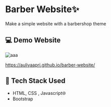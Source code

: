 # Barber Website✨
Make a simple website with a barbershop theme

## 💻 Demo Website
![aaa](https://user-images.githubusercontent.com/45688720/213832233-87981d1a-91a1-49b2-bf39-bc0ecf6e9b14.png)

https://auliyaapri.github.io/barber-website/
## 🚀 Tech Stack Used
- HTML, CSS , Javascript🌐
- Bootstrap
